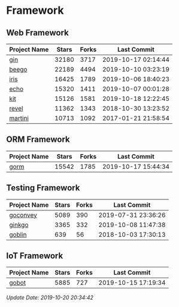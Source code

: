 # Framework

## Web Framework

| Project Name | Stars | Forks | Last Commit |
| ------------ | ----- | ----- | ----------- |
| [gin](https://github.com/gin-gonic/gin) | 32180 | 3717 | 2019-10-17 02:14:44 |
| [beego](https://github.com/astaxie/beego) | 22189 | 4494 | 2019-10-10 03:23:19 |
| [iris](https://github.com/kataras/iris) | 16425 | 1789 | 2019-10-06 18:40:23 |
| [echo](https://github.com/labstack/echo) | 15320 | 1411 | 2019-10-07 00:01:28 |
| [kit](https://github.com/go-kit/kit) | 15126 | 1581 | 2019-10-18 12:22:45 |
| [revel](https://github.com/revel/revel) | 11362 | 1343 | 2018-10-30 13:23:52 |
| [martini](https://github.com/go-martini/martini) | 10713 | 1092 | 2017-01-21 21:58:54 |

## ORM Framework

| Project Name | Stars | Forks | Last Commit |
| ------------ | ----- | ----- | ----------- |
| [gorm](https://github.com/jinzhu/gorm) | 15542 | 1785 | 2019-10-17 15:44:34 |

## Testing Framework

| Project Name | Stars | Forks | Last Commit |
| ------------ | ----- | ----- | ----------- |
| [goconvey](https://github.com/smartystreets/goconvey) | 5089 | 390 | 2019-07-31 23:36:26 |
| [ginkgo](https://github.com/onsi/ginkgo) | 3365 | 332 | 2019-10-08 11:47:38 |
| [goblin](https://github.com/franela/goblin) | 639 | 56 | 2018-10-03 17:30:13 |

## IoT Framework

| Project Name | Stars | Forks | Last Commit |
| ------------ | ----- | ----- | ----------- |
| [gobot](https://github.com/hybridgroup/gobot) | 5885 | 727 | 2019-10-15 17:19:34 |

*Update Date: 2019-10-20 20:34:42*